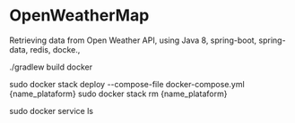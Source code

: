 # OpenWeatherMap
Retrieving data from Open Weather API, using Java 8, spring-boot, spring-data, redis, docke.,





./gradlew build docker

sudo docker stack deploy --compose-file docker-compose.yml {name_plataform}
sudo docker stack rm {name_plataform}


sudo docker service ls

